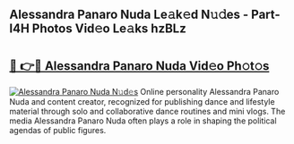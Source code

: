 ## Alessandra Panaro Nuda Le𝚊k𝚎d N𝚞𝚍es - Part-l4H Photos Vid𝚎o Le𝚊ks hzBLz

# <h2><a href="http://fbeoo2.evod.top/?m=Alessandra+Panaro+Nuda">🔗 👉🔴 Alessandra Panaro Nuda Vid𝚎o Ph𝚘t𝚘s</a></h2>

[![Alessandra Panaro Nuda N𝚞d𝚎s](https://i.imgur.com/8V9OHl7.gif)](http://fbeoo2.evod.top/?m=Alessandra+Panaro+Nuda)
Online personality Alessandra Panaro Nuda and content creator, recognized for publishing dance and lifestyle material through solo and collaborative dance routines and mini vlogs. The media Alessandra Panaro Nuda often plays a role in shaping the political agendas of public figures. 
